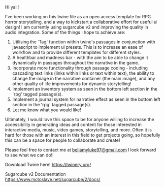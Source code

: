 Hi yall!

I've been working on this twine file as an open access template for RPG horror storytelling, and a way to kickstart a collaborative effort for useful ui design! I am currently using sugarcube v2 and improving the quality in audio integration. Some of the things I hope to achieve are:  
  1. Utilising the 'Tag' function within twine's passages in conjunction with javascript to implement ui presets. This is to increase an ease of workflow and to provide different templates for different styles.  
  2. A healthbar and madness bar - with the aim to be able to change it dynamically in passages throughout the narrative in the game.  
  3. Incorporate more functionality through passage coding - including cascading text links (links within links or text within text), the ability to change the image in the narrative container (the main image), and any other quality of life improvements for dynamic storytelling!  
  4. Implement an inventory system as seen in the bottom left section in the 'rpg' tagged passage(s).  
  5. Implement a journal system for narrative effect as seen in the bottom left section in the 'rpg' tagged passage(s).  
  6. Let me know what you would like!

Ultimately, I would love this space to be for anyone willing to increase the accessibility in generating ideas and content for those interested in interactive media, music, video games, storytelling, and more. Often it is hard for those with an interest in this field to get projects going, so hopefully this can be a space for people to collaborate and create!

Please feel free to contact me at bellamyluke97@gmail.com
I look forward to see what we can do!!

Download Twine here! https://twinery.org/

Sugarcube v2 Documentation https://www.motoslave.net/sugarcube/2/docs/
